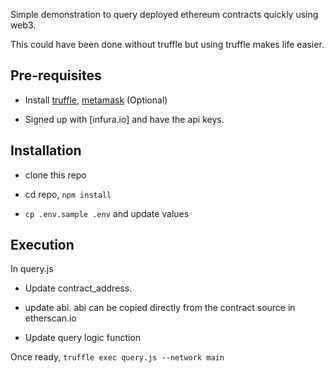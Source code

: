 Simple demonstration to query deployed ethereum contracts quickly using web3.

This could have been done without truffle but using truffle makes life easier.

## Pre-requisites

* Install [truffle](https://github.com/trufflesuite/truffle), [metamask](https://metamask.io/) (Optional)

* Signed up with [infura.io] and have the api keys.

## Installation

* clone this repo

* cd repo, `npm install`

* `cp .env.sample .env` and update values 

## Execution

In query.js

* Update contract_address.

* update abi. abi can be copied directly from the contract source in etherscan.io 

* Update query logic function

Once ready, `truffle exec query.js --network main`


